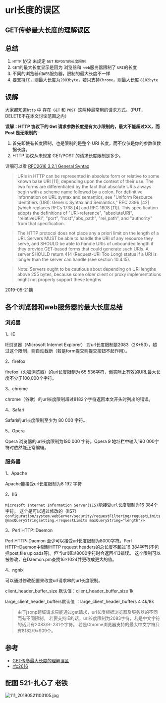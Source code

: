 # url长度的误区
## GET传参最大长度的理解误区

## 总结

1. `HTTP` 协议 未规定 `GET` `和POST的长度限制`
2. `GET`的最大长度显示是因为 浏览器和` web`服务器限制了 `URI`的长度
3. 不同的浏览器和`WEB`服务器，限制的最大长度不一样
4. 要支持`IE`，则最大长度为`2083byte`，若只支持`Chrome`，则最大长度 `8182byte`

## 误解

大家都知道`http` 中 存在` GET` 和 `POST `这两种最常用的请求方式。（PUT，DELETE不在本文讨论范围之内）

**误解：HTTP 协议下的 Get 请求参数长度是有大小限制的，最大不能超过XX，而 Post 是无限制的**

1. 首先即使有长度限制，也是限制的是整个 URI 长度，而不仅仅是你的参数值数据长度。
2. HTTP 协议从未规定 GET/POST 的请求长度限制是多少。

详细可以看 [RFC2616 3.2.1 General Syntax](https://tools.ietf.org/html/rfc2616)
>  URIs in HTTP can be represented in absolute form or relative to some
     known base URI [11], depending upon the context of their use. The two
     forms are differentiated by the fact that absolute URIs always begin
     with a scheme name followed by a colon. For definitive information on
     URL syntax and semantics, see "Uniform Resource Identifiers (URI):
     Generic Syntax and Semantics," RFC 2396 [42] (which replaces RFCs
     1738 [4] and RFC 1808 [11]). This specification adopts the
     definitions of "URI-reference", "absoluteURI", "relativeURI", "port",
     "host","abs_path", "rel_path", and "authority" from that
     specification.

> The HTTP protocol does not place any a priori limit on the length of
     a URI. Servers MUST be able to handle the URI of any resource they
     serve, and SHOULD be able to handle URIs of unbounded length if they
     provide GET-based forms that could generate such URIs. A server
     SHOULD return 414 (Request-URI Too Long) status if a URI is longer
     than the server can handle (see section 10.4.15).

> Note: Servers ought to be cautious about depending on URI lengths
        above 255 bytes, because some older client or proxy
        implementations might not properly support these lengths.

2019-05-21摘

## 各个浏览器和web服务器的最大长度总结

### 浏览器

1、IE

IE浏览器（Microsoft Internet Explorer） 对url长度限制是2083（2K+53），超过这个限制，则自动截断（若是form提交则提交按钮不起作用）。

2、firefox

firefox（火狐浏览器）的url长度限制为 65 536字符，但实际上有效的URL最大长度不少于100,000个字符。

3、chrome

chrome（谷歌）的url长度限制超过8182个字符返回本文开头时列出的错误。

4、Safari

Safari的url长度限制至少为 80 000 字符。

5、Opera

Opera 浏览器的url长度限制为190 000 字符。Opera 9 地址栏中输入190 000字符时依然能正常编辑。

### 服务器

1、Apache

Apache能接受url长度限制为8 192 字符

2、IIS

`Microsoft Internet Information Server(IIS)`能接受`url`长度限制为16 384个字符。
这个是可以通过修改的（IIS7）
`configuration/system.webServer/security/requestFiltering/requestLimits@maxQueryStringsetting.<requestLimits maxQueryString="length"/>`

3、Perl HTTP::Daemon

Perl HTTP::Daemon 至少可以接受url长度限制为8000字符。Perl HTTP::Daemon中限制HTTP request headers的总长度不超过16 384字节(不包括post,file uploads等)。但当url超过8000字符时会返回413错误。
这个限制可以被修改，在Daemon.pm查找16×1024并更改成更大的值。

4、ngnix

可以通过修改配置来改变url请求串的url长度限制。

client_header_buffer_size 默认值：client_header_buffer_size 1k

large_client_header_buffers默认值 ：large_client_header_buffers 4 4k/8k

> 由于jsonp跨域请求只能通过get请求，url长度根据浏览器及服务器的不同而有不同限制。
若要支持IE的话，url长度限制为2083字符，若是中文字符的话只有2083/9=231个字符。
若是Chrome浏览器支持的最大中文字符只有8182/9=909个。

## 参考

- [GET传参最大长度的理解误区](https://github.com/zhongxia245/blog/issues/35)
- [rfc2616](https://tools.ietf.org/html/rfc2616)

## 配图 521-扎心了 老铁

![111_20190521103105.jpg](../../images/111_20190521103105.jpg)
